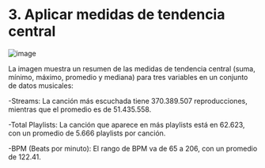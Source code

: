 # 3. Aplicar medidas de tendencia central

![image](https://github.com/user-attachments/assets/acc554c9-4b34-4782-ab74-262a19cbad26)

La imagen muestra un resumen de las medidas de tendencia central (suma, mínimo, máximo, promedio y mediana) para tres variables en un conjunto de datos musicales:

-Streams: La canción más escuchada tiene 370.389.507 reproducciones, mientras que el promedio es de 51.435.558.

-Total Playlists: La canción que aparece en más playlists está en 62.623, con un promedio de 5.666 playlists por canción.

-BPM (Beats por minuto): El rango de BPM va de 65 a 206, con un promedio de 122.41.
